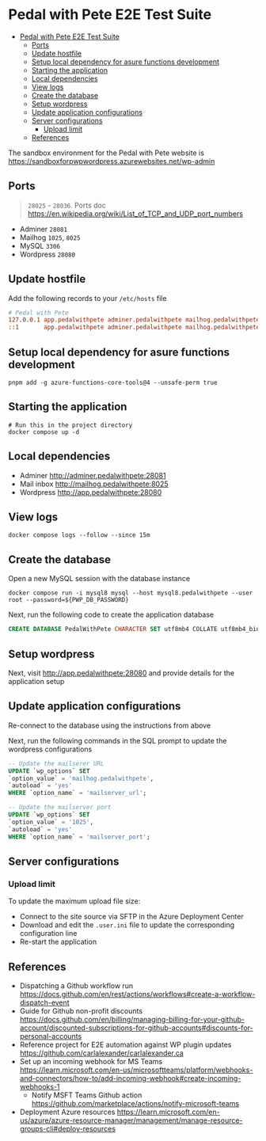 # Pedal with Pete E2E Test Suite

- [Pedal with Pete E2E Test Suite](#pedal-with-pete-e2e-test-suite)
  - [Ports](#ports)
  - [Update hostfile](#update-hostfile)
  - [Setup local dependency for asure functions development](#setup-local-dependency-for-asure-functions-development)
  - [Starting the application](#starting-the-application)
  - [Local dependencies](#local-dependencies)
  - [View logs](#view-logs)
  - [Create the database](#create-the-database)
  - [Setup wordpress](#setup-wordpress)
  - [Update application configurations](#update-application-configurations)
  - [Server configurations](#server-configurations)
    - [Upload limit](#upload-limit)
  - [References](#references)

The sandbox environment for the Pedal with Pete website is <https://sandboxforpwpwordpress.azurewebsites.net/wp-admin>

## Ports

> `28025` - `28036`. Ports doc <https://en.wikipedia.org/wiki/List_of_TCP_and_UDP_port_numbers>

- Adminer `28081`
- Mailhog `1025`, `8025`
- MySQL `3306`
- Wordpress `28080`

## Update hostfile

Add the following records to your `/etc/hosts` file

```ini
# Pedal with Pete
127.0.0.1 app.pedalwithpete adminer.pedalwithpete mailhog.pedalwithpete
::1       app.pedalwithpete adminer.pedalwithpete mailhog.pedalwithpete
```

## Setup local dependency for asure functions development

```shell
pnpm add -g azure-functions-core-tools@4 --unsafe-perm true
```

## Starting the application

```shell
# Run this in the project directory
docker compose up -d
```

## Local dependencies

- Adminer <http://adminer.pedalwithpete:28081>
- Mail inbox <http://mailhog.pedalwithpete:8025>
- Wordpress <http://app.pedalwithpete:28080>

## View logs

```shell
docker compose logs --follow --since 15m
```

## Create the database

Open a new MySQL session with the database instance

```shell
docker compose run -i mysql8 mysql --host mysql8.pedalwithpete --user root --password=${PWP_DB_PASSWORD}
```

Next, run the following code to create the application database

```sql
CREATE DATABASE PedalWithPete CHARACTER SET utf8mb4 COLLATE utf8mb4_bin;
```

## Setup wordpress

Next, visit <http://app.pedalwithpete:28080> and provide details for the application setup

## Update application configurations

Re-connect to the database using the instructions from above

Next, run the following commands in the SQL prompt to update the wordpress configurations

```sql
-- Update the mailserer URL
UPDATE `wp_options` SET
`option_value` = 'mailhog.pedalwithpete',
`autoload` = 'yes'
WHERE `option_name` = 'mailserver_url';

-- Update the mailserver port
UPDATE `wp_options` SET
`option_value` = '1025',
`autoload` = 'yes'
WHERE `option_name` = 'mailserver_port';
```

## Server configurations

### Upload limit

To update the maximum upload file size:

- Connect to the site source via SFTP in the Azure Deployment Center
- Download and edit the `.user.ini` file to update the corresponding configuration line
- Re-start the application

## References

- Dispatching a Github workflow run <https://docs.github.com/en/rest/actions/workflows#create-a-workflow-dispatch-event>
- Guide for Github non-profit discounts <https://docs.github.com/en/billing/managing-billing-for-your-github-account/discounted-subscriptions-for-github-accounts#discounts-for-personal-accounts>
- Reference project for E2E automation against WP plugin updates <https://github.com/carlalexander/carlalexander.ca>
- Set up an incoming webhook for MS Teams <https://learn.microsoft.com/en-us/microsoftteams/platform/webhooks-and-connectors/how-to/add-incoming-webhook#create-incoming-webhooks-1>
  - Notify MSFT Teams Github action <https://github.com/marketplace/actions/notify-microsoft-teams>
- Deployment Azure resources <https://learn.microsoft.com/en-us/azure/azure-resource-manager/management/manage-resource-groups-cli#deploy-resources>
